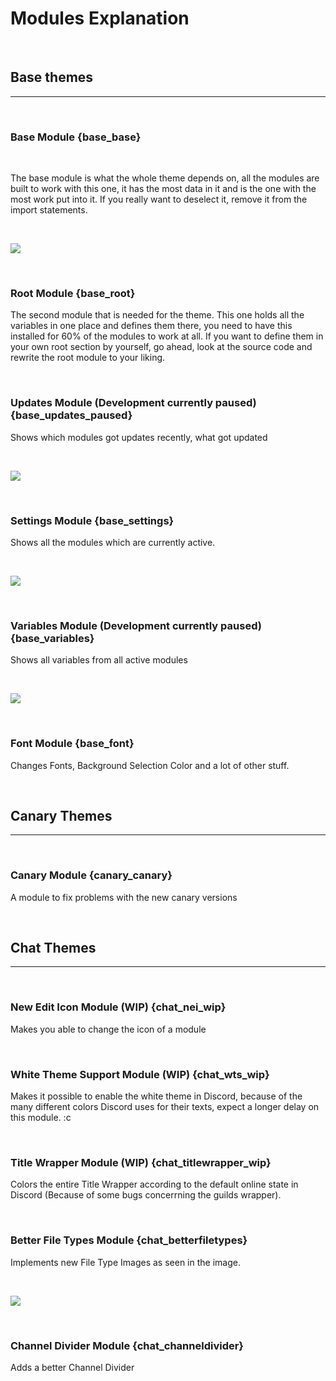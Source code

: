 # Modules Explanation
<br>

## Base themes

<hr>

<br>

### Base Module {base_base}

<br>

The base module is what the whole theme depends on, all the modules are built to work with this one, it has the most data in it and is the one with the most work put into it. If you really want to deselect it, remove it from the import statements. 

<br>

![](media/Theme_Base.png)

<br>

### Root Module {base_root}

The second module that is needed for the theme. This one holds all the variables in one place and defines them there, you need to have this installed for 60% of the modules to work at all. If you want to define them in your own root section by yourself, go ahead, look at the source code and rewrite the root module to your liking.

<br>

### Updates Module (Development currently paused) {base_updates_paused}

Shows which modules got updates recently, what got updated

<br>

![](media/Theme_Update.png)

<br>

### Settings Module {base_settings}

Shows all the modules which are currently active.

<br>

![](media/Theme_Settings.png)

<br>

### Variables Module (Development currently paused) {base_variables}

Shows all variables from all active modules

<br>

![](media/Theme_Variables.png)

<br>

### Font Module {base_font}

Changes Fonts, Background Selection Color and a lot of other stuff.

<br>

## Canary Themes

<hr>

<br>

### Canary Module {canary_canary}

A module to fix problems with the new canary versions

<br>

## Chat Themes

<hr>

<br>

### New Edit Icon Module (WIP) {chat_nei_wip}

Makes you able to change the icon of a module

<br>

### White Theme Support Module (WIP) {chat_wts_wip}

Makes it possible to enable the white theme in Discord, because of the many different colors Discord uses for their texts, expect a longer delay on this module. :c

<br>

### Title Wrapper Module (WIP) {chat_titlewrapper_wip}

Colors the entire Title Wrapper according to the default online state in Discord (Because of some bugs concerrning the guilds wrapper).

<br>

### Better File Types Module {chat_betterfiletypes}

Implements new File Type Images as seen in the image.

<br>

![](media/Theme_BetterFileTypes.png)

<br>

### Channel Divider Module {chat_channeldivider}

Adds a better Channel Divider 

<br>
